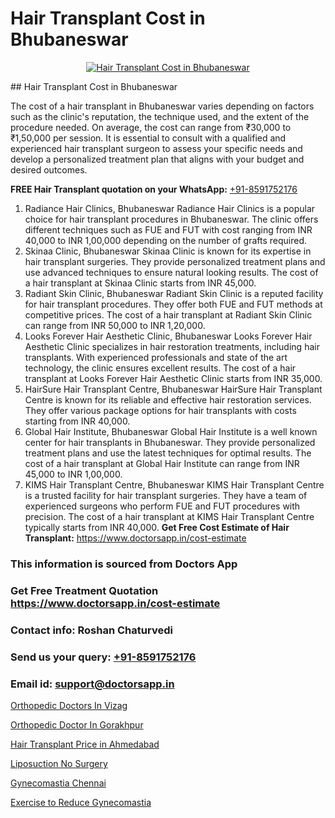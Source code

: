 # Hair Transplant Cost in Bhubaneswar

<p align="center">
  <a href="https://doctorsapp.co.in/treatment/hair-transplant">
    <img src="https://doctorsapp.co.in/uploads/treatment_image/transplant.jpg" alt="Hair Transplant Cost in Bhubaneswar">
  </a>
</p>
## Hair Transplant Cost in Bhubaneswar

The cost of a hair transplant in Bhubaneswar varies depending on factors such as the clinic's reputation, the technique used, and the extent of the procedure needed. On average, the cost can range from ₹30,000 to ₹1,50,000 per session. It is essential to consult with a qualified and experienced hair transplant surgeon to assess your specific needs and develop a personalized treatment plan that aligns with your budget and desired outcomes.

**FREE Hair Transplant quotation on your WhatsApp:**  [+91-8591752176](https://api.whatsapp.com/send?phone=8591752176)

1) Radiance Hair Clinics, Bhubaneswar   Radiance Hair Clinics is a popular choice for hair transplant procedures in Bhubaneswar. The clinic offers different techniques such as FUE and FUT with cost ranging from INR 40,000 to INR 1,00,000 depending on the number of grafts required.
2) Skinaa Clinic, Bhubaneswar   Skinaa Clinic is known for its expertise in hair transplant surgeries. They provide personalized treatment plans and use advanced techniques to ensure natural looking results. The cost of a hair transplant at Skinaa Clinic starts from INR 45,000.
3) Radiant Skin Clinic, Bhubaneswar   Radiant Skin Clinic is a reputed facility for hair transplant procedures. They offer both FUE and FUT methods at competitive prices. The cost of a hair transplant at Radiant Skin Clinic can range from INR 50,000 to INR 1,20,000.
4) Looks Forever Hair Aesthetic Clinic, Bhubaneswar   Looks Forever Hair Aesthetic Clinic specializes in hair restoration treatments, including hair transplants. With experienced professionals and state of the art technology, the clinic ensures excellent results. The cost of a hair transplant at Looks Forever Hair Aesthetic Clinic starts from INR 35,000.
5) HairSure Hair Transplant Centre, Bhubaneswar   HairSure Hair Transplant Centre is known for its reliable and effective hair restoration services. They offer various package options for hair transplants with costs starting from INR 40,000.
6) Global Hair Institute, Bhubaneswar   Global Hair Institute is a well known center for hair transplants in Bhubaneswar. They provide personalized treatment plans and use the latest techniques for optimal results. The cost of a hair transplant at Global Hair Institute can range from INR 45,000 to INR 1,00,000.
7) KIMS Hair Transplant Centre, Bhubaneswar   KIMS Hair Transplant Centre is a trusted facility for hair transplant surgeries. They have a team of experienced surgeons who perform FUE and FUT procedures with precision. The cost of a hair transplant at KIMS Hair Transplant Centre typically starts from INR 40,000.
**Get Free Cost Estimate of Hair Transplant:** https://www.doctorsapp.in/cost-estimate

### This information is sourced from Doctors App 
### Get Free Treatment Quotation https://www.doctorsapp.in/cost-estimate
### Contact info: Roshan Chaturvedi 
### Send us your query: [+91-8591752176](https://api.whatsapp.com/send?phone=8591752176) 
### Email id: support@doctorsapp.in

[Orthopedic Doctors In Vizag](https://www.linkedin.com/pulse/orthopedic-doctors-vizag-doctorsappin-lecpc?trackingId=3XZmZBsnU1urzwOTxOjGrQ%3D%3D&lipi=urn%3Ali%3Apage%3Ad_flagship3_company_admin%3BcTUR6naWQkWjeA%2BR15noZQ%3D%3D)

[Orthopedic Doctor In Gorakhpur](https://www.linkedin.com/pulse/orthopedic-doctor-gorakhpur-knee-replacement-treatment-i1z3e?trackingId=j4SZx%2BShD2eULoXOyQaLvQ%3D%3D&lipi=urn%3Ali%3Apage%3Ad_flagship3_company_admin%3BII%2FSNcWiSiigR90SV5cfEQ%3D%3D)

[Hair Transplant Price in Ahmedabad](https://medium.com/@akashbhatt14/hair-transplant-price-in-ahmedabad-6d1c02ec6a4e)

[Liposuction No Surgery](https://medium.com/@manish632504/liposuction-no-surgery-774ff362550c)

[Gynecomastia Chennai](https://doctors-apps.github.io/doctorsapp/gynecomastia-chennai)

[Exercise to Reduce Gynecomastia](https://doctors-apps.github.io/doctorsapp/exercise-to-reduce-gynecomastia)

